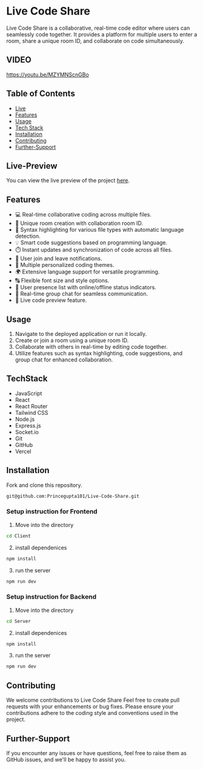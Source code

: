 # Live Code Share

Live Code Share is a collaborative, real-time code editor where users can seamlessly code together. It provides a platform for multiple users to enter a room, share a unique room ID, and collaborate on code simultaneously.

## VIDEO 

https://youtu.be/MZYMNScnGBo

## Table of Contents

- [Live](#Live-Preview)
- [Features](#features)
- [Usage](#Usage)
- [Tech Stack](#TechStack)
- [Installation](#installation)
- [Contributing](#contributing)
- [Further-Support](#further-support)

## Live-Preview

You can view the live preview of the project [here](https://live-code-share.vercel.app/).

## Features

- 💻 Real-time collaborative coding across multiple files.
- 🚀 Unique room creation with collaboration room ID.
- 🌈 Syntax highlighting for various file types with automatic language detection.
- 💡 Smart code suggestions based on programming language.
- ⏱️ Instant updates and synchronization of code across all files.
- 📣 User join and leave notifications.
- 🎨 Multiple personalized coding themes.
- 🌍 Extensive language support for versatile programming.
- 🔠 Flexible font size and style options.
- 👥 User presence list with online/offline status indicators.
- 💬 Real-time group chat for seamless communication.
- 🚀 Live code preview feature.

## Usage

1. Navigate to the deployed application or run it locally.
2. Create or join a room using a unique room ID.
3. Collaborate with others in real-time by editing code together.
4. Utilize features such as syntax highlighting, code suggestions, and group chat for enhanced collaboration.

## TechStack

- JavaScript
- React
- React Router
- Tailwind CSS
- Node.js
- Express.js
- Socket.io
- Git
- GitHub
- Vercel

## Installation

Fork and clone this repository.

```bash
git@github.com:Princegupta101/Live-Code-Share.git
```

### Setup instruction  for Frontend

1. Move into the directory

```bash
cd Client
```
2. install  dependenices

```bash
npm install
```
3.  run the server

```bash
npm run dev
```

### Setup instruction  for Backend

1. Move into the directory

```bash
cd Server
```
2. install  dependenices

```bash
npm install
```
3.  run the server

```bash
npm run dev
```

## Contributing

We welcome contributions to  Live Code Share Feel free to create pull requests with your enhancements or bug fixes. Please ensure your contributions adhere to the coding style and conventions used in the project.

## Further-Support

If you encounter any issues or have questions, feel free to raise them as GitHub issues, and we'll be happy to assist you.